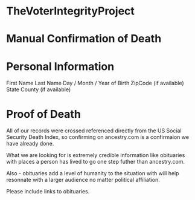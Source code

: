# TheVoterIntegrityProject

# Manual Confirmation of Death

# Personal Information
First Name
Last Name
Day / Month / Year of Birth
ZipCode (if available)
State 
County (if available)

# Proof of Death
All of our records were crossed referenced directly from the US Social Security Death Index, so confirming on ancestry.com is a confirmaion we have already done.

What we are looking for is extremely credible information like obituaries with places a person has lived to go one step futher than ancestry.com.  

Also - obituaries add a level of humanity to the situation with will help resonnate with a larger audience no matter political affiliation.

Please include links to obituaries.



